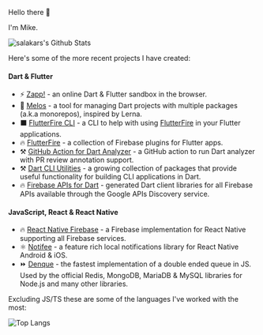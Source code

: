 Hello there :wave: 

I'm Mike.

![salakars's Github Stats](https://github-readme-stats-git-masterorgs-github-readme-stats-team.vercel.app/api?username=salakar&count_private=true&theme=dark&show_icons=true&include_orgs=true )

Here's some of the more recent projects I have created:

#### Dart & Flutter

 - ⚡ [Zapp!](https://zapp.run) - an online Dart & Flutter sandbox in the browser.
 - 🌋 [Melos](https://github.com/invertase/melos) - a tool for managing Dart projects with multiple packages (a.k.a monorepos), inspired by Lerna.
 - ⬛ [FlutterFire CLI](https://github.com/invertase/flutterfire_cli) - a CLI to help with using [FlutterFire](https://firebase.flutter.dev/) in your Flutter applications. 
 - 🔥 [FlutterFire](https://github.com/FirebaseExtended/flutterfire) - a collection of Firebase plugins for Flutter apps.
 - ⚒️ [GitHub Action for Dart Analyzer](https://github.com/invertase/github-action-dart-analyzer) - a GitHub action to run Dart analyzer with PR review annotation support.
 - ⚒️ [Dart CLI Utilities](https://github.com/invertase/dart-cli-utilities) - a growing collection of packages that provide useful functionality for building CLI applications in Dart.
 - 🔥 [Firebase APIs for Dart](https://github.com/invertase/dart_firebase_apis) - generated Dart client libraries for all Firebase APIs available through the Google APIs Discovery service.

#### JavaScript, React & React Native

 - 🔥 [React Native Firebase](https://github.com/invertase/react-native-firebase) - a Firebase implementation for React Native supporting all Firebase services.
 - ⚛️ [Notifee](https://github.com/invertase/notifee) - a feature rich local notifications library for React Native Android & iOS.
 - ⏩ [Denque](https://github.com/Salakar/denque) - the fastest implementation of a double ended queue in JS. Used by the official Redis, MongoDB, MariaDB & MySQL libraries for Node.js and many other libraries.

Excluding JS/TS these are some of the languages I've worked with the most:

![Top Langs](https://github-readme-stats-git-masterorgs-github-readme-stats-team.vercel.app/api/top-langs/?username=salakar&hide=php,css,typescript,javascript,html,makefile,c&layout=compat&theme=dark&include_orgs=true&langs_count=6)
